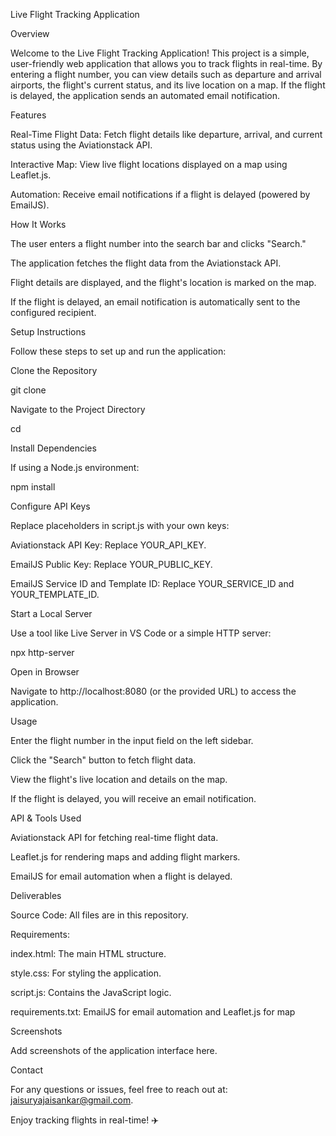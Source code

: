 Live Flight Tracking Application

Overview

Welcome to the Live Flight Tracking Application! This project is a simple, user-friendly web application that allows you to track flights in real-time. By entering a flight number, you can view details such as departure and arrival airports, the flight's current status, and its live location on a map. If the flight is delayed, the application sends an automated email notification.

Features

Real-Time Flight Data: Fetch flight details like departure, arrival, and current status using the Aviationstack API.

Interactive Map: View live flight locations displayed on a map using Leaflet.js.

Automation: Receive email notifications if a flight is delayed (powered by EmailJS).

How It Works

The user enters a flight number into the search bar and clicks "Search."

The application fetches the flight data from the Aviationstack API.

Flight details are displayed, and the flight's location is marked on the map.

If the flight is delayed, an email notification is automatically sent to the configured recipient.

Setup Instructions

Follow these steps to set up and run the application:

Clone the Repository

git clone <your-repository-link>

Navigate to the Project Directory

cd <project-folder>

Install Dependencies

If using a Node.js environment:

npm install

Configure API Keys

Replace placeholders in script.js with your own keys:

Aviationstack API Key: Replace YOUR_API_KEY.

EmailJS Public Key: Replace YOUR_PUBLIC_KEY.

EmailJS Service ID and Template ID: Replace YOUR_SERVICE_ID and YOUR_TEMPLATE_ID.

Start a Local Server

Use a tool like Live Server in VS Code or a simple HTTP server:

npx http-server

Open in Browser

Navigate to http://localhost:8080 (or the provided URL) to access the application.

Usage

Enter the flight number in the input field on the left sidebar.

Click the "Search" button to fetch flight data.

View the flight's live location and details on the map.

If the flight is delayed, you will receive an email notification.

API & Tools Used

Aviationstack API for fetching real-time flight data.

Leaflet.js for rendering maps and adding flight markers.

EmailJS for email automation when a flight is delayed.

Deliverables

Source Code: All files are in this repository.

Requirements:

index.html: The main HTML structure.

style.css: For styling the application.

script.js: Contains the JavaScript logic.

requirements.txt: EmailJS for email automation and Leaflet.js for map

Screenshots

Add screenshots of the application interface here.






Contact

For any questions or issues, feel free to reach out at: jaisuryajaisankar@gmail.com.

Enjoy tracking flights in real-time! ✈️


